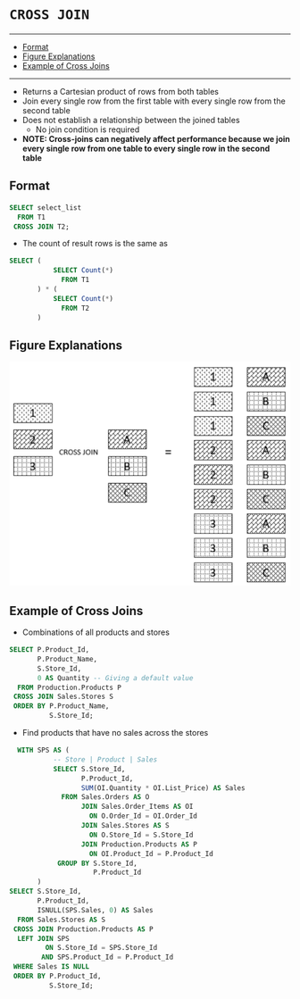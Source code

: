 # `CROSS JOIN`

---

- [Format](#format)
- [Figure Explanations](#figure-explanations)
- [Example of Cross Joins](#example-of-cross-joins)

---

- Returns a Cartesian product of rows from both tables
- Join every single row from the first table with every single row from the second table
- Does not establish a relationship between the joined tables
  - No join condition is required
- **NOTE: Cross-joins can negatively affect performance because we join every single row from one table to every single row in the second table**

## Format

```sql
SELECT select_list
  FROM T1
 CROSS JOIN T2;
```

- The count of result rows is the same as

```sql
SELECT (
           SELECT Count(*)
             FROM T1
       ) * (
           SELECT Count(*)
             FROM T2
       )
```

## Figure Explanations

<img src="../../figures/cross-join-explanation.png">

## Example of Cross Joins

- Combinations of all products and stores

```sql
SELECT P.Product_Id,
       P.Product_Name,
       S.Store_Id,
       0 AS Quantity -- Giving a default value
  FROM Production.Products P
 CROSS JOIN Sales.Stores S
 ORDER BY P.Product_Name,
          S.Store_Id;
```

- Find products that have no sales across the stores

```sql
  WITH SPS AS (
           -- Store | Product | Sales
           SELECT S.Store_Id,
                  P.Product_Id,
                  SUM(OI.Quantity * OI.List_Price) AS Sales
             FROM Sales.Orders AS O
                  JOIN Sales.Order_Items AS OI
                    ON O.Order_Id = OI.Order_Id
                  JOIN Sales.Stores AS S
                    ON O.Store_Id = S.Store_Id
                  JOIN Production.Products AS P
                    ON OI.Product_Id = P.Product_Id
            GROUP BY S.Store_Id,
                     P.Product_Id
       )
SELECT S.Store_Id,
       P.Product_Id,
       ISNULL(SPS.Sales, 0) AS Sales
  FROM Sales.Stores AS S
 CROSS JOIN Production.Products AS P
  LEFT JOIN SPS
         ON S.Store_Id = SPS.Store_Id
        AND SPS.Product_Id = P.Product_Id
 WHERE Sales IS NULL
 ORDER BY P.Product_Id,
          S.Store_Id;
```
